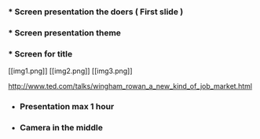 ### * Screen presentation the doers ( First slide )

### * Screen presentation theme

### * Screen for title

[[img1.png]]
[[img2.png]]
[[img3.png]]

http://www.ted.com/talks/wingham_rowan_a_new_kind_of_job_market.html


* ### Presentation max 1 hour

* ### Camera in the middle
